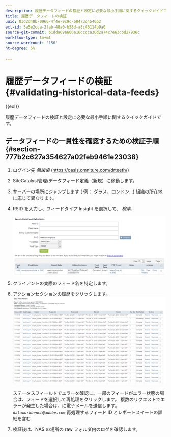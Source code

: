 ```yaml
---
description: 履歴データフィードの検証と設定に必要な最小手順に関するクイックガイドです。
title: 履歴データフィードの検証
uuid: 83d2d48b-0966-4f4e-9c9c-60473c4546b2
exl-id: 5a5e2cca-2fab-48a0-b58d-a8c46114b9a0
source-git-commit: b1dda69a606a16dccca30d2a74c7e63dbd27936c
workflow-type: tm+mt
source-wordcount: '156'
ht-degree: 5%

---
```


# 履歴データフィードの検証{#validating-historical-data-feeds}

{{eol}}

履歴データフィードの検証と設定に必要な最小手順に関するクイックガイドです。

## データフィードの一貫性を確認するための検証手順 {#section-777b2c627a354627a02feb9461e23038}

1. ログイン先 *無歯歯* (https://oasis.omniture.com/drteeth/)
1. SiteCatalyst管理/データフィード定義（新規）に移動します。
1. サーバーの場所にジャンプします ( 例： ダラス、ロンドン…) 組織の所在地に応じて異なります。
1. RSID を入力し、フィードタイプ Insight を選択して、 *検索*.

   ![](assets/dwb_impl_historical.png)

1. クライアントの実際のフィード名を特定します。
1. アクションセクションの履歴をクリックします。 ![](assets/dwb_impl_historical1.png)

   ステータスフィールドでエラーを確認し、一部のフィードがエラー状態の場合は、フィードを選択して再処理をクリックします。 複数のリクエストでエラーが発生した場合は、に電子メールを送信します。 *`dataworkbench@adobe.com`* 再処理するフィード ID とレポートスイートの詳細を含む

1. 検証後は、NAS の場所の raw フォルダ内のログを確認します。
